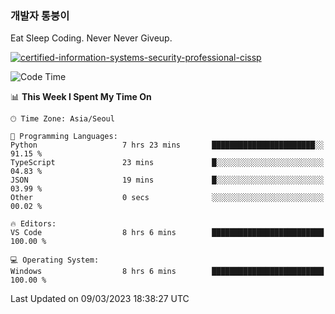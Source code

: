 ### 개발자 통붕이
Eat Sleep Coding.
Never Never Giveup.

[![certified-information-systems-security-professional-cissp](https://user-images.githubusercontent.com/44606727/157613689-acd84ec6-5f8f-4e79-89d9-a8d51f033634.png)](https://www.credly.com/badges/f394a010-85a0-450b-9136-8043af01d71c/public_url)

<!--START_SECTION:waka-->
![Code Time](http://img.shields.io/badge/Code%20Time-1%2C472%20hrs%2032%20mins-blue)

📊 **This Week I Spent My Time On** 

```text
🕑︎ Time Zone: Asia/Seoul

💬 Programming Languages: 
Python                   7 hrs 23 mins       ███████████████████████░░   91.15 % 
TypeScript               23 mins             █░░░░░░░░░░░░░░░░░░░░░░░░   04.83 % 
JSON                     19 mins             █░░░░░░░░░░░░░░░░░░░░░░░░   03.99 % 
Other                    0 secs              ░░░░░░░░░░░░░░░░░░░░░░░░░   00.02 % 

🔥 Editors: 
VS Code                  8 hrs 6 mins        █████████████████████████   100.00 % 

💻 Operating System: 
Windows                  8 hrs 6 mins        █████████████████████████   100.00 % 
```


 Last Updated on 09/03/2023 18:38:27 UTC
<!--END_SECTION:waka-->
